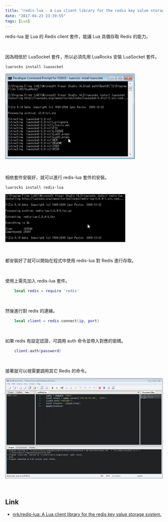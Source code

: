 ```yaml
---
title: "redis-lua - A Lua client library for the redis key value storage system"
date: "2017-04-23 23:39:55"
tags: [Lua]
---
```



redis-lua 是 Lua 的 Redis client 套件，能讓 Lua 具備存取 Redis 的能力。  

<!-- More -->

<br/>


因為相依於 LuaSocket 套件，所以必須先用 LuaRocks 安裝 LuaSocket 套件。  

    luarocks install luasocket

![1.png](1.png)

<br/>


相依套件安裝好，就可以進行 redis-lua 套件的安裝。  

    luarocks install redis-lua

![2.png](2.png)

<br/>


都安裝好了就可以開始在程式中使用 redis-lua 對 Redis 進行存取。  

<br/>


使用上需先加入 redis-lua 套件。  

```lua
    local redis = require 'redis'
```

<br/>


然後進行對 redis 的連線。  

```lua
    local client = redis.connect(ip, port)
```

<br/>


如果 redis 有設定認證，可調用 auth 命令並帶入對應的密碼。  

```lua
    client:auth(password)
```

<br/>


接著就可以視需要調用其它 Redis 的命令。  

![3.png](3.png)

<br/>


Link
----
* [nrk/redis-lua: A Lua client library for the redis key value storage system.](https://github.com/nrk/redis-lua)

